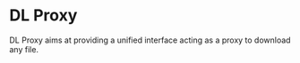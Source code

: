 DL Proxy
========

DL Proxy aims at providing a unified interface acting as a proxy to download any file.

